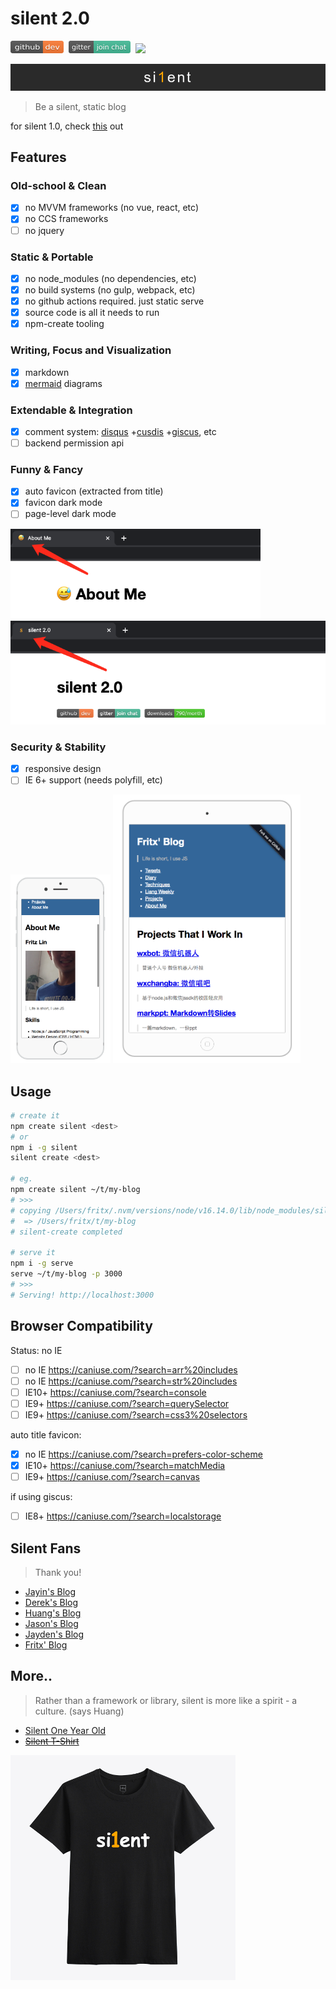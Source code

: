 # silent 2.0

<a href="https://github.com/fritx/silent"><img src="../../projects/github-badge.svg" width="85" height="20"></a>&nbsp;&nbsp;<a href="https://gitter.im/fritx"><img src="../../projects/gitter-badge.svg" width="99" height="20"></a>&nbsp;&nbsp;<a href="https://www.npmjs.com/package/silent"><img height="20" src="https://img.shields.io/npm/dm/silent.svg"></a>

<img src="../../projects/silent/pic/si1ent.png">

> Be a silent, static blog

for silent 1.0, check [this](../silent/) out

## Features

### Old-school & Clean

- [x] no MVVM frameworks (no vue, react, etc)
- [x] no CCS frameworks
- [ ] no jquery

### Static & Portable

- [x] no node_modules (no dependencies, etc)
- [x] no build systems (no gulp, webpack, etc)
- [x] no github actions required. just static serve
- [x] source code is all it needs to run
- [x] npm-create tooling

### Writing, Focus and Visualization

- [x] markdown
- [x] [mermaid](https://mermaid-js.github.io/mermaid/) diagrams

### Extendable & Integration

- [x] comment system: [disqus](https://disqus.com) +[cusdis](https://cusdis.com) +[giscus](https://giscus.app), etc
- [ ] backend permission api

### Funny & Fancy

- [x] auto favicon (extracted from title)
- [x] favicon dark mode
- [ ] page-level dark mode

<img width="400" src="WechatIMG533.png">

<img width="600" src="WechatIMG532.png">

### Security & Stability

- [x] responsive design
- [ ] IE 6+ support (needs polyfill, etc)

<img width="160" src="../../2016/08/屏幕快照 2016-08-02 下午6.35.12.png">

<img width="300" src="../../2016/08/屏幕快照 2016-08-02 下午5.46.40.png">

## Usage

```sh
# create it
npm create silent <dest>
# or
npm i -g silent
silent create <dest>

# eg.
npm create silent ~/t/my-blog
# >>>
# copying /Users/fritx/.nvm/versions/node/v16.14.0/lib/node_modules/silent/blog
#  => /Users/fritx/t/my-blog
# silent-create completed

# serve it
npm i -g serve
serve ~/t/my-blog -p 3000
# >>>
# Serving! http://localhost:3000
```

## Browser Compatibility

Status: no IE

- [ ] no IE https://caniuse.com/?search=arr%20includes
- [ ] no IE https://caniuse.com/?search=str%20includes
- [ ] IE10+ https://caniuse.com/?search=console
- [ ] IE9+ https://caniuse.com/?search=querySelector
- [ ] IE9+ https://caniuse.com/?search=css3%20selectors

auto title favicon:

- [x] no IE https://caniuse.com/?search=prefers-color-scheme
- [x] IE10+ https://caniuse.com/?search=matchMedia
- [ ] IE9+ https://caniuse.com/?search=canvas

if using giscus:

- [ ] IE8+ https://caniuse.com/?search=localstorage

## Silent Fans

> Thank you!

- [Jayin's Blog](https://v1.jayinton.com/blog/)
- [Derek's Blog](https://derekgame2013.github.io/blog/)
- [Huang's Blog](https://huangruichang.github.io)
- [Jason's Blog](https://jacsonlee.github.io/Blog/)
- [Jayden's Blog](https://iamjayden.github.io)
- [Fritx' Blog](https://blog.fritx.me/)

## More..

> Rather than a framework or library, silent is more like a spirit - a culture. (says Huang)

- [Silent One Year Old](?2015/05/silent-one-year-old)
- ~~[Silent T-Shirt](http://udz.com/silent)~~

<img width="360" src="../../projects/silent/pic/tshirt-x360.png">
